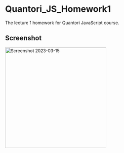 # Quantori_JS_Homework1

The lecture 1 homework for Quantori JavaScript course.

## Screenshot
<img width="327" alt="Screenshot 2023-03-15" src="https://user-images.githubusercontent.com/85778941/225400485-3b644245-ad7a-4017-9c34-3db8f184f5fa.png">
